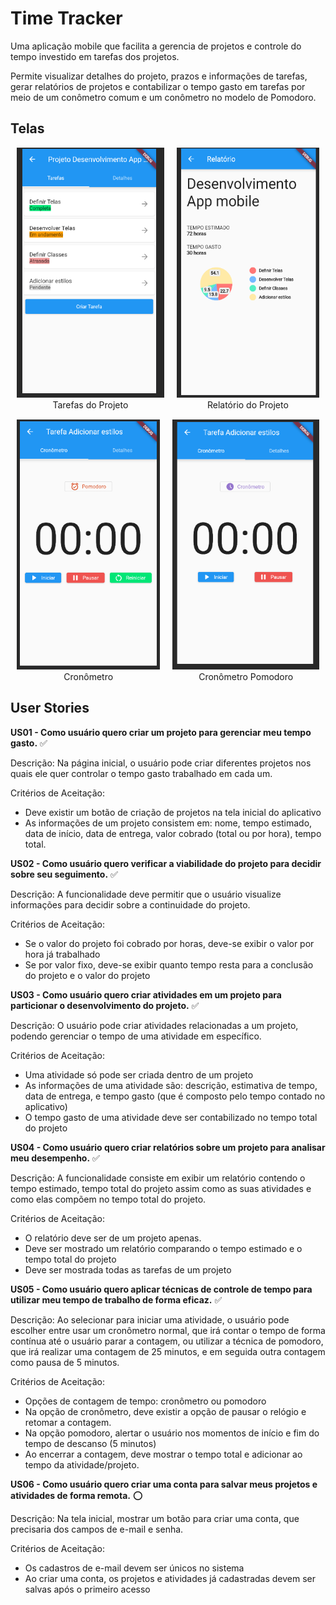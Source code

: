 # Time Tracker

Uma aplicação mobile que facilita a gerencia de projetos e controle do tempo investido em tarefas dos projetos. 

Permite visualizar detalhes do projeto, prazos e informações de tarefas, gerar relatórios de projetos e contabilizar o tempo gasto em tarefas por meio de um conômetro comum e um conômetro no modelo de Pomodoro.
 
## Telas

<div style="display: flex; justify-content: center;">
  <figure style="margin: 0 10px;">
    <img src="public/A.png" alt="Imagem 1" style="height: 400px;">
    <figcaption style="text-align: center;">Tarefas do Projeto</figcaption>
  </figure>
  <figure style="margin: 0 10px;">
    <img src="public/D.png" alt="Imagem 2" style="height: 400px;">
    <figcaption style="text-align: center;">Relatório do Projeto</figcaption>
  </figure>
</div>

<div style="display: flex; justify-content: center;  margin-top: 15px;">
  <figure style="margin: 0 10px;">
    <img src="public/B.png" alt="Imagem 1" style="height: 400px;">
    <figcaption style="text-align: center;">Cronômetro</figcaption>
  </figure>
  <figure style="margin: 0 10px;">
    <img src="public/C.png" alt="Imagem 2" style="height: 400px;">
    <figcaption style="text-align: center;">Cronômetro Pomodoro</figcaption>
  </figure>
</div>


## User Stories

**US01 - Como usuário quero criar um projeto para gerenciar meu tempo gasto.** ✅

Descrição: Na página inicial, o usuário pode criar diferentes projetos nos quais ele quer controlar o tempo gasto trabalhado em cada um.

Critérios de Aceitação:

- Deve existir um botão de criação de projetos na tela inicial do aplicativo
- As informações de um projeto consistem em: nome, tempo estimado, data de início, data de entrega, valor cobrado (total ou por hora), tempo total.

**US02 - Como usuário quero verificar a viabilidade do projeto para decidir sobre seu seguimento.** ✅

Descrição: A funcionalidade deve permitir que o usuário visualize informações para decidir sobre a continuidade do projeto.

Critérios de Aceitação:

- Se o valor do projeto foi cobrado por horas, deve-se exibir o valor por hora já trabalhado
- Se por valor fixo, deve-se exibir quanto tempo resta para a conclusão do projeto e o valor do projeto

**US03 - Como usuário quero criar atividades em um projeto para particionar o desenvolvimento do projeto.** ✅

Descrição: O usuário pode criar atividades relacionadas a um projeto, podendo gerenciar o tempo de uma atividade em específico.

Critérios de Aceitação:

- Uma atividade só pode ser criada dentro de um projeto
- As informações de uma atividade são: descrição, estimativa de tempo, data de entrega, e tempo gasto (que é composto pelo tempo contado no aplicativo)
- O tempo gasto de uma atividade deve ser contabilizado no tempo total do projeto

**US04 - Como usuário quero criar relatórios sobre um projeto para analisar meu desempenho.** ✅

Descrição: A funcionalidade consiste em exibir um relatório contendo o tempo estimado, tempo total do projeto assim como as suas atividades e como elas compõem no tempo total do projeto.

Critérios de Aceitação:

- O relatório deve ser de um projeto apenas.
- Deve ser mostrado um relatório comparando o tempo estimado e o tempo total do projeto
- Deve ser mostrada todas as tarefas de um projeto


**US05 - Como usuário quero aplicar técnicas de controle de tempo para utilizar meu tempo de trabalho de forma eficaz.** ✅

Descrição: Ao selecionar para iniciar uma atividade, o usuário pode escolher entre usar um cronômetro normal, que irá contar o tempo de forma contínua até o usuário parar a contagem, ou utilizar a técnica de pomodoro, que irá realizar uma contagem de 25 minutos, e em seguida outra contagem como pausa de 5 minutos.

Critérios de Aceitação:

- Opções de contagem de tempo: cronômetro ou pomodoro
- Na opção de cronômetro, deve existir a opção de pausar o relógio e retomar a contagem.
- Na opção pomodoro, alertar o usuário nos momentos de início e fim do tempo de descanso (5 minutos)
- Ao encerrar a contagem, deve mostrar o tempo total e adicionar ao tempo da atividade/projeto.

**US06 - Como usuário quero criar uma conta para salvar meus projetos e atividades de forma remota.** ⭕

Descrição: Na tela inicial, mostrar um botão para criar uma conta, que precisaria dos campos de e-mail e senha.

Critérios de Aceitação:

- Os cadastros de e-mail devem ser únicos no sistema
- Ao criar uma conta, os projetos e atividades já cadastradas devem ser salvas após o primeiro acesso
